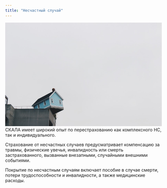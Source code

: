 ```yaml
---
title: "Несчастный случай"
---
```


![full](/assets/images/reinsurance/accident.jpg)
СКАЛА имеет широкий опыт по перестрахованию как комплексного НС, так и индивидуального. 

Страхование от несчастных случаев предусматривает компенсацию за травмы, физические увечья, инвалидность или смерть застрахованного, вызванные внезапными, случайными внешними событиями. 

Покрытие по несчастным случаям включает пособие в случае смерти, потери трудоспособности и инвалидности, а также медицинские расходы. 


